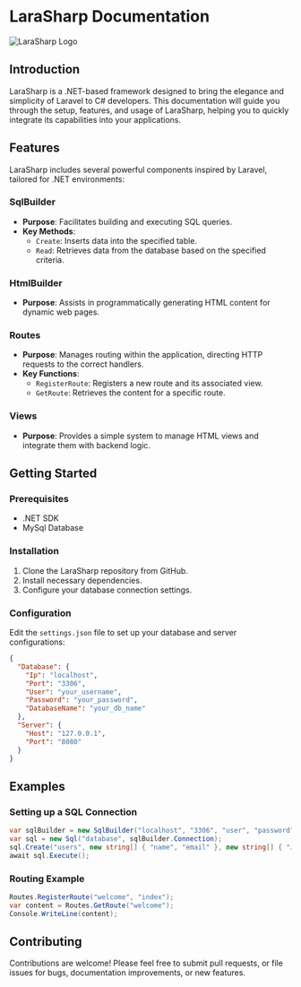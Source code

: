 
# LaraSharp Documentation
![LaraSharp Logo](https://cdn.discordapp.com/attachments/1165057088146386954/1255179559691747351/DALLE_2024-06-25_17.14.41_-_A_logo_resembling_the_Laravel_framework_logo_but_in_red_incorporating_the_name_LaraSharp._The_design_should_include_the_geometric_cube-like_elemen.webp?ex=667c308f&is=667adf0f&hm=8815b796e0bae224adf52fef3bf97cfdfd14471798fee0c4cc3270a7bcf5391b&)

## Introduction

LaraSharp is a .NET-based framework designed to bring the elegance and simplicity of Laravel to C# developers. This documentation will guide you through the setup, features, and usage of LaraSharp, helping you to quickly integrate its capabilities into your applications.

## Features

LaraSharp includes several powerful components inspired by Laravel, tailored for .NET environments:

### SqlBuilder
- **Purpose**: Facilitates building and executing SQL queries.
- **Key Methods**:
  - `Create`: Inserts data into the specified table.
  - `Read`: Retrieves data from the database based on the specified criteria.

### HtmlBuilder
- **Purpose**: Assists in programmatically generating HTML content for dynamic web pages.

### Routes
- **Purpose**: Manages routing within the application, directing HTTP requests to the correct handlers.
- **Key Functions**:
  - `RegisterRoute`: Registers a new route and its associated view.
  - `GetRoute`: Retrieves the content for a specific route.

### Views
- **Purpose**: Provides a simple system to manage HTML views and integrate them with backend logic.

## Getting Started

### Prerequisites
- .NET SDK
- MySql Database

### Installation
1. Clone the LaraSharp repository from GitHub.
2. Install necessary dependencies.
3. Configure your database connection settings.

### Configuration
Edit the `settings.json` file to set up your database and server configurations:

```json
{
  "Database": {
    "Ip": "localhost",
    "Port": "3306",
    "User": "your_username",
    "Password": "your_password",
    "DatabaseName": "your_db_name"
  },
  "Server": {
    "Host": "127.0.0.1",
    "Port": "8080"
  }
}
```

## Examples

### Setting up a SQL Connection

```csharp
var sqlBuilder = new SqlBuilder("localhost", "3306", "user", "password", "database");
var sql = new Sql("database", sqlBuilder.Connection);
sql.Create("users", new string[] { "name", "email" }, new string[] { "John Doe", "john@example.com" });
await sql.Execute();
```

### Routing Example

```csharp
Routes.RegisterRoute("welcome", "index");
var content = Routes.GetRoute("welcome");
Console.WriteLine(content);
```

## Contributing

Contributions are welcome! Please feel free to submit pull requests, or file issues for bugs, documentation improvements, or new features.
